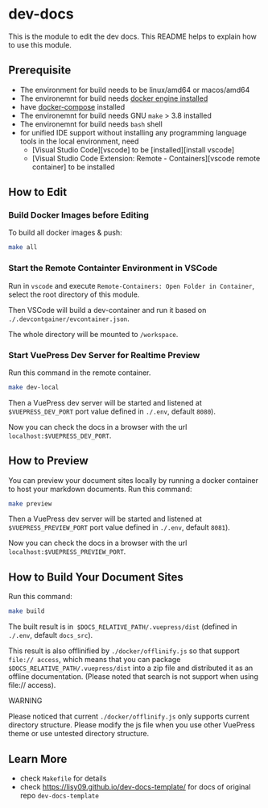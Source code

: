# dev-docs

This is the module to edit the dev docs.
This README helps to explain how to use this module.

## Prerequisite

- The environment for build needs to be linux/amd64 or macos/amd64
- The environemnt for build needs [docker engine installed](https://docs.docker.com/engine/install/)
- have [docker-compose](https://docs.docker.com/compose/install/) installed
- The environemnt for build needs GNU `make` > 3.8 installed
- The environemnt for build needs `bash` shell
- for unified IDE support without installing any programming language tools in the local environment, need 
  - [Visual Studio Code][vscode] to be [installed][install vscode]
  - [Visual Studio Code Extension: Remote - Containers][vscode remote container] to be installed

## How to Edit

### Build Docker Images before Editing

To build all docker images & push:

```bash
make all
```

### Start the Remote Containter Environment in VSCode

Run in `vscode` and execute `Remote-Containers: Open Folder in Container`, select the root directory of this module. 

Then VSCode will build a dev-container and run it based on `./.devcontgainer/evcontainer.json`. 

The whole directory will be mounted to `/workspace`.

### Start VuePress Dev Server for Realtime Preview

Run this command in the remote container.

```bash
make dev-local
```

Then a VuePress dev server will be started and listened at `$VUEPRESS_DEV_PORT` port value defined in `./.env`, default `8080`).

Now you can check the docs in a browser with the url `localhost:$VUEPRESS_DEV_PORT`.

## How to Preview

You can preview your document sites locally by running a docker container to host your markdown documents. Run this command:

```bash
make preview
```

Then a VuePress dev server will be started and listened at `$VUEPRESS_PREVIEW_PORT` port value defined in `./.env`, default `8081`).

Now you can check the docs in a browser with the url `localhost:$VUEPRESS_PREVIEW_PORT`.

## How to Build Your Document Sites

Run this command:

```bash
make build
```

The built result is in` $DOCS_RELATIVE_PATH/.vuepress/dist` (defined in `./.env`, default `docs_src`).

This result is also offlinified by `./docker/offlinify.js` so that support `file:// access`, which means that you can package `$DOCS_RELATIVE_PATH/.vuepress/dist` into a zip file and distributed it as an offline documentation. (Please noted that search is not support when using file:// access).

WARNING

Please noticed that current `./docker/offlinify.js` only supports current directory structure. Please modify the js file when you use other VuePress theme or use untested directory structure.

## Learn More

- check `Makefile` for details
- check https://lisy09.github.io/dev-docs-template/ for docs of original repo `dev-docs-template`
